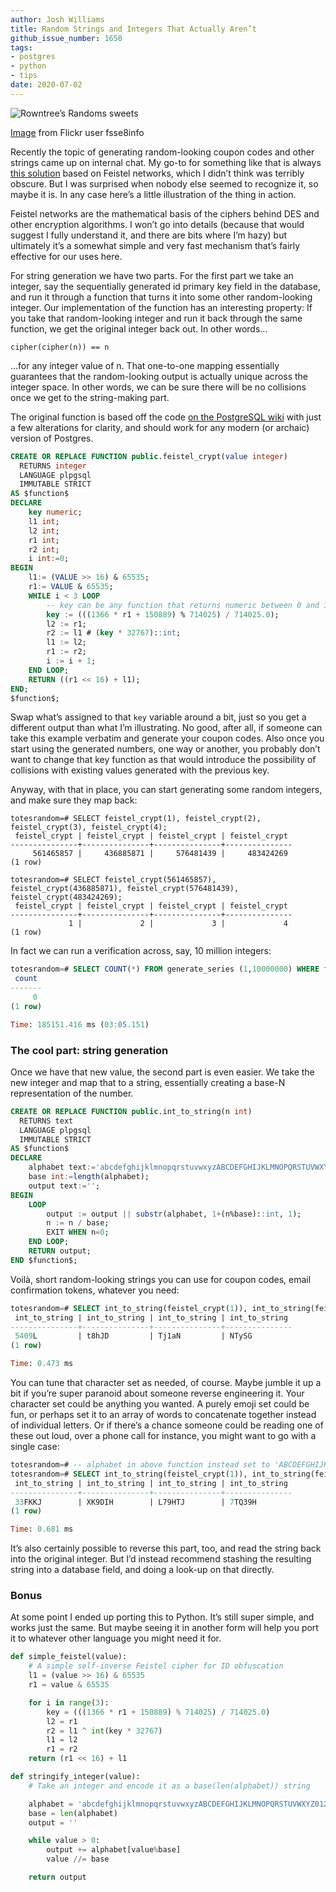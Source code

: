 ```yaml
---
author: Josh Williams
title: Random Strings and Integers That Actually Aren’t
github_issue_number: 1650
tags:
- postgres
- python
- tips
date: 2020-07-02
---
```


![Rowntree’s Randoms sweets](/blog/2020/07/random-strings-and-integers-that-actually-arent/banner.jpg)

[Image](https://www.flickr.com/photos/fsse-info/3579540830/) from Flickr user fsse8info

Recently the topic of generating random-looking coupon codes and other strings came up on internal chat. My go-to for something like that is always [this solution](https://wiki.postgresql.org/wiki/Pseudo_encrypt) based on Feistel networks, which I didn’t think was terribly obscure. But I was surprised when nobody else seemed to recognize it, so maybe it is. In any case here’s a little illustration of the thing in action.

Feistel networks are the mathematical basis of the ciphers behind DES and other encryption algorithms. I won’t go into details (because that would suggest I fully understand it, and there are bits where I’m hazy) but ultimately it’s a somewhat simple and very fast mechanism that’s fairly effective for our uses here.

For string generation we have two parts. For the first part we take an integer, say the sequentially generated id primary key field in the database, and run it through a function that turns it into some other random-looking integer. Our implementation of the function has an interesting property: If you take that random-looking integer and run it back through the same function, we get the original integer back out. In other words…

```
cipher(cipher(n)) == n
```

…for any integer value of n. That one-to-one mapping essentially guarantees that the random-looking output is actually unique across the integer space. In other words, we can be sure there will be no collisions once we get to the string-making part.

The original function is based off the code [on the PostgreSQL wiki](https://wiki.postgresql.org/wiki/Pseudo_encrypt) with just a few alterations for clarity, and should work for any modern (or archaic) version of Postgres.

```sql
CREATE OR REPLACE FUNCTION public.feistel_crypt(value integer)
  RETURNS integer
  LANGUAGE plpgsql
  IMMUTABLE STRICT
AS $function$
DECLARE
    key numeric;
    l1 int;
    l2 int;
    r1 int;
    r2 int;
    i int:=0;
BEGIN
    l1:= (VALUE >> 16) & 65535;
    r1:= VALUE & 65535;
    WHILE i < 3 LOOP
        -- key can be any function that returns numeric between 0 and 1
        key := (((1366 * r1 + 150889) % 714025) / 714025.0);
        l2 := r1;
        r2 := l1 # (key * 32767)::int;
        l1 := l2;
        r1 := r2;
        i := i + 1;
    END LOOP;
    RETURN ((r1 << 16) + l1);
END;
$function$;

```

Swap what’s assigned to that `key` variable around a bit, just so you get a different output than what I’m illustrating. No good, after all, if someone can take this example verbatim and generate your coupon codes. Also once you start using the generated numbers, one way or another, you probably don’t want to change that key function as that would introduce the possibility of collisions with existing values generated with the previous key.

Anyway, with that in place, you can start generating some random integers, and make sure they map back:

```
totesrandom=# SELECT feistel_crypt(1), feistel_crypt(2), feistel_crypt(3), feistel_crypt(4);
 feistel_crypt | feistel_crypt | feistel_crypt | feistel_crypt
---------------+---------------+---------------+---------------
     561465857 |     436885871 |     576481439 |     483424269
(1 row)

totesrandom=# SELECT feistel_crypt(561465857), feistel_crypt(436885871), feistel_crypt(576481439), feistel_crypt(483424269);
 feistel_crypt | feistel_crypt | feistel_crypt | feistel_crypt
---------------+---------------+---------------+---------------
             1 |             2 |             3 |             4
(1 row)
```

In fact we can run a verification across, say, 10 million integers:

```sql
totesrandom=# SELECT COUNT(*) FROM generate_series (1,10000000) WHERE feistel_crypt(feistel_crypt(generate_series)) != generate_series;
 count
-------
     0
(1 row)

Time: 185151.416 ms (03:05.151)
```

### The cool part: string generation

Once we have that new value, the second part is even easier. We take the new integer and map that to a string, essentially creating a base-N representation of the number.

```sql
CREATE OR REPLACE FUNCTION public.int_to_string(n int)
  RETURNS text
  LANGUAGE plpgsql
  IMMUTABLE STRICT
AS $function$
DECLARE
    alphabet text:='abcdefghijklmnopqrstuvwxyzABCDEFGHIJKLMNOPQRSTUVWXYZ0123456789';
    base int:=length(alphabet);
    output text:='';
BEGIN
    LOOP
        output := output || substr(alphabet, 1+(n%base)::int, 1);
        n := n / base;
        EXIT WHEN n=0;
    END LOOP;
    RETURN output;
END $function$;
```

Voilà, short random-looking strings you can use for coupon codes, email confirmation tokens, whatever you need:

```sql
totesrandom=# SELECT int_to_string(feistel_crypt(1)), int_to_string(feistel_crypt(2)), int_to_string(feistel_crypt(3)), int_to_string(feistel_crypt(4));
 int_to_string | int_to_string | int_to_string | int_to_string
---------------+---------------+---------------+---------------
 5409L         | t8hJD         | Tj1aN         | NTySG
(1 row)

Time: 0.473 ms
```

You can tune that character set as needed, of course. Maybe jumble it up a bit if you’re super paranoid about someone reverse engineering it. Your character set could be anything you wanted. A purely emoji set could be fun, or perhaps set it to an array of words to concatenate together instead of individual letters. Or if there’s a chance someone could be reading one of these out loud, over a phone call for instance, you might want to go with a single case:

```sql
totesrandom=# -- alphabet in above function instead set to 'ABCDEFGHIJKLMNOPQRSTUVWXYZ0123456789'
totesrandom=# SELECT int_to_string(feistel_crypt(1)), int_to_string(feistel_crypt(2)), int_to_string(feistel_crypt(3)), int_to_string(feistel_crypt(4));
 int_to_string | int_to_string | int_to_string | int_to_string
---------------+---------------+---------------+---------------
 33FKKJ        | XK9DIH        | L79HTJ        | 7TQ39H
(1 row)

Time: 0.681 ms
```

It’s also certainly possible to reverse this part, too, and read the string back into the original integer. But I’d instead recommend stashing the resulting string into a database field, and doing a look-up on that directly.

### Bonus

At some point I ended up porting this to Python. It’s still super simple, and works just the same. But maybe seeing it in another form will help you port it to whatever other language you might need it for.

```python
def simple_feistel(value):
    # A simple self-inverse Feistel cipher for ID obfuscation
    l1 = (value >> 16) & 65535
    r1 = value & 65535

    for i in range(3):
        key = (((1366 * r1 + 150889) % 714025) / 714025.0)
        l2 = r1
        r2 = l1 ^ int(key * 32767)
        l1 = l2
        r1 = r2
    return (r1 << 16) + l1

def stringify_integer(value):
    # Take an integer and encode it as a base(len(alphabet)) string

    alphabet = 'abcdefghijklmnopqrstuvwxyzABCDEFGHIJKLMNOPQRSTUVWXYZ0123456789';
    base = len(alphabet)
    output = ''

    while value > 0:
        output += alphabet[value%base]
        value //= base

    return output
```
